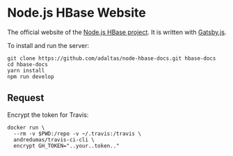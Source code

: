 
# Node.js HBase Website

The official website of the [Node.js HBase project](https://github.com/adaltas/node-nikita). It is written with [Gatsby.js](https://www.gatsbyjs.org/).

To install and run the server:

```
git clone https://github.com/adaltas/node-hbase-docs.git hbase-docs
cd hbase-docs
yarn install
npm run develop
```

## Request

Encrypt the token for Travis:

```
docker run \
  --rm -v $PWD:/repo -v ~/.travis:/travis \
  andredumas/travis-ci-cli \
  encrypt GH_TOKEN="..your..token.."
```
